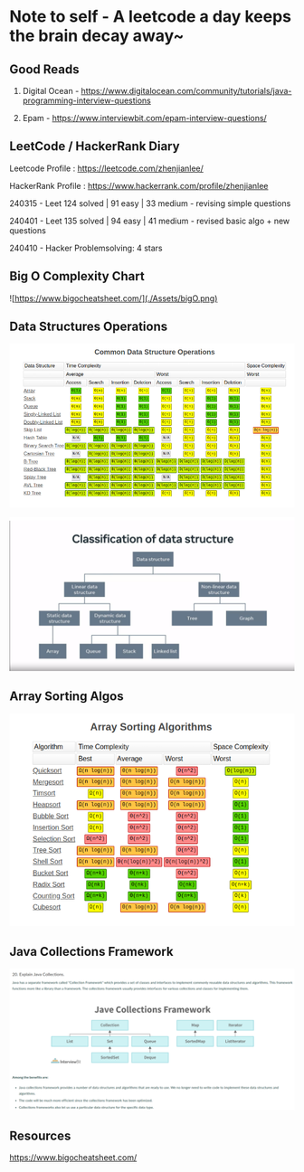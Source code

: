 # Note to self - A leetcode a day keeps the brain decay away~

## Good Reads

1. Digital Ocean - https://www.digitalocean.com/community/tutorials/java-programming-interview-questions

2. Epam - https://www.interviewbit.com/epam-interview-questions/

## LeetCode / HackerRank Diary

Leetcode Profile : https://leetcode.com/zhenjianlee/

HackerRank Profile : https://www.hackerrank.com/profile/zhenjianlee

240315 - Leet 124 solved | 91 easy | 33 medium - revising simple questions

240401 - Leet 135 solved | 94 easy | 41 medium - revised basic algo + new questions

240410 - Hacker Problemsolving: 4 stars

## Big O Complexity Chart

![https://www.bigocheatsheet.com/](./Assets/bigO.png)


## Data Structures Operations
![alt text](./Assets/image-1.png)

![alt text](./Assets/dsclass.png)

## Array Sorting Algos
![alt text](./Assets/image-2.png)

## Java Collections Framework

![collections](./Assets/collection.png)

## Resources
https://www.bigocheatsheet.com/

